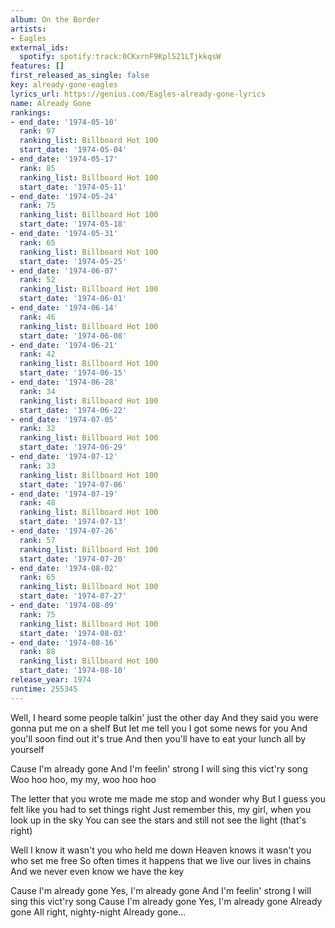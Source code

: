 ```yaml
---
album: On the Border
artists:
- Eagles
external_ids:
  spotify: spotify:track:0CKxrnF9KplS21LTjkkqsW
features: []
first_released_as_single: false
key: already-gone-eagles
lyrics_url: https://genius.com/Eagles-already-gone-lyrics
name: Already Gone
rankings:
- end_date: '1974-05-10'
  rank: 97
  ranking_list: Billboard Hot 100
  start_date: '1974-05-04'
- end_date: '1974-05-17'
  rank: 85
  ranking_list: Billboard Hot 100
  start_date: '1974-05-11'
- end_date: '1974-05-24'
  rank: 75
  ranking_list: Billboard Hot 100
  start_date: '1974-05-18'
- end_date: '1974-05-31'
  rank: 65
  ranking_list: Billboard Hot 100
  start_date: '1974-05-25'
- end_date: '1974-06-07'
  rank: 52
  ranking_list: Billboard Hot 100
  start_date: '1974-06-01'
- end_date: '1974-06-14'
  rank: 46
  ranking_list: Billboard Hot 100
  start_date: '1974-06-08'
- end_date: '1974-06-21'
  rank: 42
  ranking_list: Billboard Hot 100
  start_date: '1974-06-15'
- end_date: '1974-06-28'
  rank: 34
  ranking_list: Billboard Hot 100
  start_date: '1974-06-22'
- end_date: '1974-07-05'
  rank: 32
  ranking_list: Billboard Hot 100
  start_date: '1974-06-29'
- end_date: '1974-07-12'
  rank: 33
  ranking_list: Billboard Hot 100
  start_date: '1974-07-06'
- end_date: '1974-07-19'
  rank: 48
  ranking_list: Billboard Hot 100
  start_date: '1974-07-13'
- end_date: '1974-07-26'
  rank: 57
  ranking_list: Billboard Hot 100
  start_date: '1974-07-20'
- end_date: '1974-08-02'
  rank: 65
  ranking_list: Billboard Hot 100
  start_date: '1974-07-27'
- end_date: '1974-08-09'
  rank: 75
  ranking_list: Billboard Hot 100
  start_date: '1974-08-03'
- end_date: '1974-08-16'
  rank: 88
  ranking_list: Billboard Hot 100
  start_date: '1974-08-10'
release_year: 1974
runtime: 255345
---
```

Well, I heard some people talkin' just the other day
And they said you were gonna put me on a shelf
But let me tell you I got some news for you
And you'll soon find out it's true
And then you'll have to eat your lunch all by yourself


Cause I'm already gone
And I'm feelin' strong
I will sing this vict'ry song
Woo hoo hoo, my my, woo hoo hoo


The letter that you wrote me made me stop and wonder why
But I guess you felt like you had to set things right
Just remember this, my girl, when you look up in the sky
You can see the stars and still not see the light (that's right)

Well I know it wasn't you who held me down
Heaven knows it wasn't you who set me free
So often times it happens that we live our lives in chains
And we never even know we have the key

Cause I'm already gone
Yes, I'm already gone
And I'm feelin' strong
I will sing this vict'ry song
Cause I'm already gone
Yes, I'm already gone
Already gone
All right, nighty-night
Already gone...
